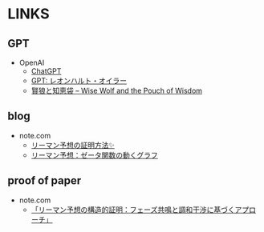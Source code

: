 # LINKS

## GPT

- OpenAI
  - [ChatGPT](https://chat.openai.com/)
  - [GPT: レオンハルト・オイラー](https://chatgpt.com/g/g-673fca16cb1c81918583fa212cff1aa4-reonharutooira)
  - [賢狼と知恵袋 – Wise Wolf and the Pouch of Wisdom](https://chatgpt.com/g/g-mLBpnQmoK-xian-lang-tozhi-hui-dai-wise-wolf-and-the-pouch-of-wisdom)

## blog

- note.com
  - [リーマン予想の証明方法✨️](https://note.com/deal/n/n800e1eada2e8)
  - [リーマン予想：ゼータ関数の動くグラフ](https://note.com/deal/n/n16d4e7104dc3)

## proof of paper

- note.com
  - [「リーマン予想の構造的証明：フェーズ共鳴と調和干渉に基づくアプローチ」](https://note.com/deal/n/nc51b647a9d31)

